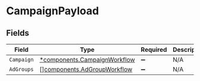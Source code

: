 # CampaignPayload


## Fields

| Field                                                                       | Type                                                                        | Required                                                                    | Description                                                                 |
| --------------------------------------------------------------------------- | --------------------------------------------------------------------------- | --------------------------------------------------------------------------- | --------------------------------------------------------------------------- |
| `Campaign`                                                                  | [*components.CampaignWorkflow](../../models/components/campaignworkflow.md) | :heavy_minus_sign:                                                          | N/A                                                                         |
| `AdGroups`                                                                  | [][components.AdGroupWorkflow](../../models/components/adgroupworkflow.md)  | :heavy_minus_sign:                                                          | N/A                                                                         |
